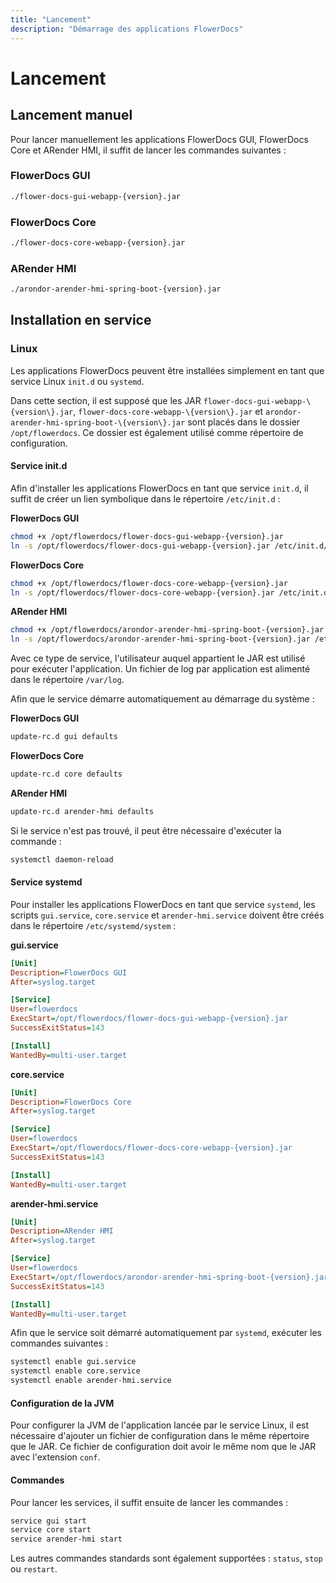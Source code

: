 ```yaml
---
title: "Lancement"
description: "Démarrage des applications FlowerDocs"
---
```


# Lancement

## Lancement manuel

Pour lancer manuellement les applications FlowerDocs GUI, FlowerDocs Core et ARender HMI, il suffit de lancer les commandes suivantes : 

### FlowerDocs GUI
```bash
./flower-docs-gui-webapp-{version}.jar 
```

### FlowerDocs Core
```bash
./flower-docs-core-webapp-{version}.jar
```

### ARender HMI
```bash
./arondor-arender-hmi-spring-boot-{version}.jar
```

## Installation en service

### Linux

Les applications FlowerDocs peuvent être installées simplement en tant que service Linux `init.d` ou `systemd`.

Dans cette section, il est supposé que les JAR `flower-docs-gui-webapp-\{version\}.jar`, `flower-docs-core-webapp-\{version\}.jar` et `arondor-arender-hmi-spring-boot-\{version\}.jar` sont placés dans le dossier `/opt/flowerdocs`. Ce dossier est également utilisé comme répertoire de configuration.

#### Service init.d

Afin d'installer les applications FlowerDocs en tant que service `init.d`, il suffit de créer un lien symbolique dans le répertoire `/etc/init.d` : 

**FlowerDocs GUI**
```bash
chmod +x /opt/flowerdocs/flower-docs-gui-webapp-{version}.jar
ln -s /opt/flowerdocs/flower-docs-gui-webapp-{version}.jar /etc/init.d/gui
```

**FlowerDocs Core**
```bash
chmod +x /opt/flowerdocs/flower-docs-core-webapp-{version}.jar
ln -s /opt/flowerdocs/flower-docs-core-webapp-{version}.jar /etc/init.d/core
```

**ARender HMI**
```bash
chmod +x /opt/flowerdocs/arondor-arender-hmi-spring-boot-{version}.jar
ln -s /opt/flowerdocs/arondor-arender-hmi-spring-boot-{version}.jar /etc/init.d/arender-hmi
```

Avec ce type de service, l'utilisateur auquel appartient le JAR est utilisé pour exécuter l'application. 
Un fichier de log par application est alimenté dans le répertoire `/var/log`.

Afin que le service démarre automatiquement au démarrage du système : 

**FlowerDocs GUI**
```bash
update-rc.d gui defaults
```

**FlowerDocs Core**
```bash
update-rc.d core defaults
```

**ARender HMI**
```bash
update-rc.d arender-hmi defaults
```

Si le service n'est pas trouvé, il peut être nécessaire d'exécuter la commande :

```bash
systemctl daemon-reload
```

#### Service systemd

Pour installer les applications FlowerDocs en tant que service `systemd`, les scripts `gui.service`, `core.service` et `arender-hmi.service` doivent être créés dans le répertoire `/etc/systemd/system` :

**gui.service**
```ini
[Unit]
Description=FlowerDocs GUI
After=syslog.target

[Service]
User=flowerdocs
ExecStart=/opt/flowerdocs/flower-docs-gui-webapp-{version}.jar
SuccessExitStatus=143

[Install]
WantedBy=multi-user.target
```

**core.service**
```ini
[Unit]
Description=FlowerDocs Core
After=syslog.target

[Service]
User=flowerdocs
ExecStart=/opt/flowerdocs/flower-docs-core-webapp-{version}.jar
SuccessExitStatus=143

[Install]
WantedBy=multi-user.target
```

**arender-hmi.service**
```ini
[Unit]
Description=ARender HMI
After=syslog.target

[Service]
User=flowerdocs
ExecStart=/opt/flowerdocs/arondor-arender-hmi-spring-boot-{version}.jar
SuccessExitStatus=143

[Install]
WantedBy=multi-user.target
```

Afin que le service soit démarré automatiquement par `systemd`, exécuter les commandes suivantes :

```bash
systemctl enable gui.service
systemctl enable core.service
systemctl enable arender-hmi.service
```

#### Configuration de la JVM

Pour configurer la JVM de l'application lancée par le service Linux, il est nécessaire d'ajouter un fichier de configuration dans le même répertoire que le JAR. 
Ce fichier de configuration doit avoir le même nom que le JAR avec l'extension `conf`.

#### Commandes

Pour lancer les services, il suffit ensuite de lancer les commandes : 

```bash
service gui start
service core start
service arender-hmi start
```

Les autres commandes standards sont également supportées : `status`, `stop` ou `restart`.